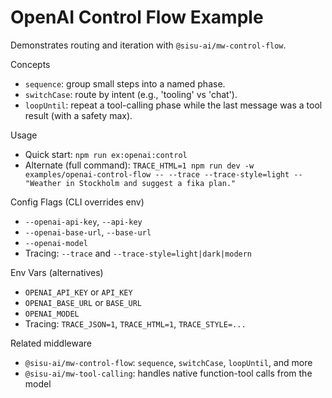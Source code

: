 # OpenAI Control Flow Example

Demonstrates routing and iteration with `@sisu-ai/mw-control-flow`.

Concepts
- `sequence`: group small steps into a named phase.
- `switchCase`: route by intent (e.g., 'tooling' vs 'chat').
- `loopUntil`: repeat a tool-calling phase while the last message was a tool result (with a safety max).

Usage
- Quick start: `npm run ex:openai:control`
- Alternate (full command): `TRACE_HTML=1 npm run dev -w examples/openai-control-flow -- --trace --trace-style=light -- "Weather in Stockholm and suggest a fika plan."`

Config Flags (CLI overrides env)
- `--openai-api-key`, `--api-key`
- `--openai-base-url`, `--base-url`
- `--openai-model`
- Tracing: `--trace` and `--trace-style=light|dark|modern`

Env Vars (alternatives)
- `OPENAI_API_KEY` or `API_KEY`
- `OPENAI_BASE_URL` or `BASE_URL`
- `OPENAI_MODEL`
- Tracing: `TRACE_JSON=1`, `TRACE_HTML=1`, `TRACE_STYLE=...`

Related middleware
- `@sisu-ai/mw-control-flow`: `sequence`, `switchCase`, `loopUntil`, and more
- `@sisu-ai/mw-tool-calling`: handles native function-tool calls from the model
